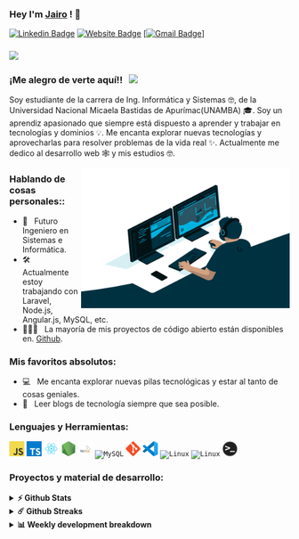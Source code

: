 ### Hey I'm [Jairo](https://github.com/jairmmz) ! 👋

[![Linkedin Badge](https://img.shields.io/badge/-LinkedIn-0e76a8?style=flat-square&logo=Linkedin&logoColor=white)](https://www.linkedin.com/in/jairo-muñoz-miranda-812b7a191/)
[![Website Badge](https://img.shields.io/badge/Website-3b5998?style=flat-square&logo=google-chrome&logoColor=white)]()
<a href = "Jairo: jaimumiran@gmail.com">[![Gmail Badge](https://img.shields.io/badge/-Gmail-e4405f?style=flat-square&logo=Gmail&logoColor=white)]</a>

###
[![](https://gitscores.herokuapp.com/badge?username=sakilk130&label=Gitscore%20Profile%20Score&style=for-the-badge&color=0088cc)](https://gitscores.herokuapp.com/)
###

### ¡Me alegro de verte aquí!! &nbsp; ![](https://visitor-badge.glitch.me/badge?page_id=jairmmz&style=flat-square&color=0088cc)

Soy estudiante de la carrera de Ing. Informática y Sistemas 🤓, de la Universidad Nacional Micaela Bastidas de Apurímac(UNAMBA) 🎓. Soy un aprendiz apasionado que siempre está dispuesto a aprender y trabajar en tecnologías y dominios 💡. Me encanta explorar nuevas tecnologías y aprovecharlas para resolver problemas de la vida real ✨. Actualmente me dedico al desarrollo web 🕸️ y mis estudios 🤓.

<img align="right" height="250" width="375" alt="" src="https://github.com/sakilk130/sakilk130/blob/master/code.gif" />

### Hablando de cosas personales::

- 🚀 &nbsp; Futuro Ingeniero en Sistemas e Informática.
- 🛠 &nbsp; Actualmente estoy trabajando con Laravel, Node.js, Angular.js, MySQL, etc.
- 👨🏻‍💻 &nbsp; La mayoría de mis proyectos de código abierto están disponibles en. [Github](https://github.com/jairmmz?tab=repositories).

### Mis favoritos absolutos:

- 💻 &nbsp; Me encanta explorar nuevas pilas tecnológicas y estar al tanto de cosas geniales.
- 📰 &nbsp; Leer blogs de tecnología siempre que sea posible.

### Lenguajes y Herramientas:

<code><img height="27" src="https://raw.githubusercontent.com/github/explore/80688e429a7d4ef2fca1e82350fe8e3517d3494d/topics/javascript/javascript.png" alt="javascript"></code>
<code><img height="27" src="https://raw.githubusercontent.com/github/explore/80688e429a7d4ef2fca1e82350fe8e3517d3494d/topics/typescript/typescript.png" alt="typescript"></code>
<code><img alt="React" height="27px" src="https://raw.githubusercontent.com/github/explore/80688e429a7d4ef2fca1e82350fe8e3517d3494d/topics/react/react.png" /></code>
<code><img height="27" src="https://raw.githubusercontent.com/github/explore/80688e429a7d4ef2fca1e82350fe8e3517d3494d/topics/nodejs/nodejs.png" alt="nodejs"></code>
<code><img  alt="MySQL" width="26px" src="https://raw.githubusercontent.com/github/explore/80688e429a7d4ef2fca1e82350fe8e3517d3494d/topics/mysql/mysql.png" /></code>
<code><img height="27" src="https://encrypted-tbn0.gstatic.com/images?q=tbn%3AANd9GcSTTzPAw-55ssm1Im594xYZ9eRQu2JylrkYLg&usqp=CAU" alt="MySQL"></code>
<code><img height="27" src="https://raw.githubusercontent.com/devicons/devicon/master/icons/git/git-original.svg" alt="git"></code>
<code><img height="27" src="https://raw.githubusercontent.com/github/explore/80688e429a7d4ef2fca1e82350fe8e3517d3494d/topics/visual-studio-code/visual-studio-code.png" /></code>
<code><img alt="Linux" width="26px" src="https://www.vectorlogo.zone/logos/npmjs/npmjs-icon.svg" /></code>
<code><img alt="Linux" width="26px" src="https://www.freepnglogos.com/uploads/linux-png/file-icons-flat-linux-svg-wikimedia-commons-6.png" /></code>
<code><img height="27" src="https://raw.githubusercontent.com/github/explore/80688e429a7d4ef2fca1e82350fe8e3517d3494d/topics/terminal/terminal.png" alt="terminal"></code>

### Proyectos y material de desarrollo:

<details>
  <summary><b>⚡ Github Stats</b></summary>

  <br />
  <img height="180em" src="https://github-readme-stats.vercel.app/api?username=jairmmz&show_icons=true&hide_border=true&&count_private=true&include_all_commits=true&theme=radical" />
  <img height="180em" src="https://github-readme-stats.vercel.app/api/top-langs/?username=jairmmz&show_icons=true&hide_border=true&layout=compact&langs_count=8&theme=radical"/>
</details>

<details>
  <summary><b>☄️ Github Streaks</b></summary>

  <br />
  <img height="180em" src="https://github-readme-streak-stats.herokuapp.com/?user=jairmmz&hide_border=true&theme=radical" />
</details>
<details>
  <summary><b>📊 Weekly development breakdown</b></summary>

  <br />
  <img height="320em" src="https://github-readme-stats.vercel.app/api/top-langs/?username=jairmmz&layout=radical&hide_border=true&theme=radical">
</details>

<div align="center">
